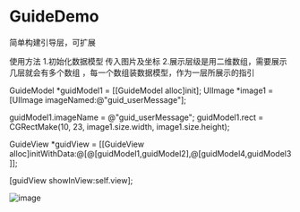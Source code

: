 # GuideDemo
简单构建引导层，可扩展

使用方法 
1.初始化数据模型 传入图片及坐标 
2.展示层级是用二维数组，需要展示几层就会有多个数组 ，每一个数组装数据模型，作为一层所展示的指引

GuideModel *guidModel1 = [[GuideModel alloc]init]; UIImage *image1 = [UIImage imageNamed:@"guid_userMessage"]; 

guidModel1.imageName = @"guid_userMessage"; guidModel1.rect = CGRectMake(10, 23, image1.size.width, image1.size.height);

GuideView *guidView = [[GuideView alloc]initWithData:@[@[guidModel1,guidModel2],@[guidModel4,guidModel3]];

[guidView showInView:self.view];

![image](https://github.com/ZuiMeng88/GuideDemo/GuideDemo.gif)

